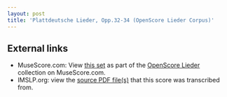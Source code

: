 ```yaml
---
layout: post
title: 'Plattdeutsche Lieder, Opp.32-34 (OpenScore Lieder Corpus)'
---
```


## External links

- MuseScore.com: View [this set] as part of the [OpenScore Lieder] collection on MuseScore.com.
- IMSLP.org: view the [source PDF file(s)][IMSLP] that this score was transcribed from.

[IMSLP]: https://imslp.org/wiki/Special:ReverseLookup/624890
[this set]: https://musescore.com/openscore-lieder-corpus/sets/5104240
[OpenScore Lieder]: https://musescore.com/openscore-lieder-corpus
